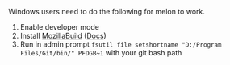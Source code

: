 Windows users need to do the following for melon to work.

1. Enable developer mode
2. Install [MozillaBuild](https://ftp.mozilla.org/pub/mozilla.org/mozilla/libraries/win32/MozillaBuildSetup-Latest.exe) ([Docs](https://firefox-source-docs.mozilla.org/setup/windows_build.html#install-mozillabuild))
3. Run in admin prompt `fsutil file setshortname "D:/Program Files/Git/bin/" PFDGB~1` with your git bash path
